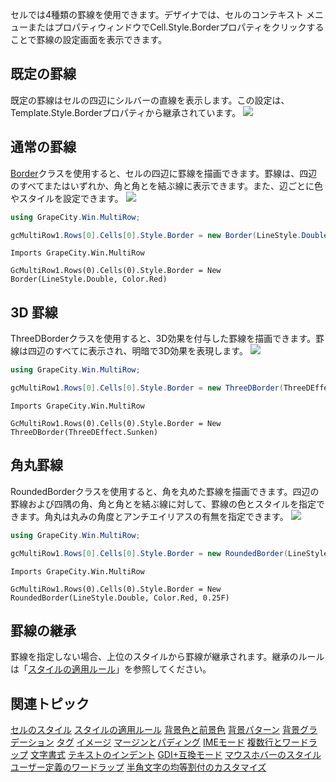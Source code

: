 セルでは4種類の罫線を使用できます。デザイナでは、セルのコンテキスト メニューまたはプロパティウィンドウでCell.Style.Borderプロパティをクリックすることで罫線の設定画面を表示できます。

## 既定の罫線

既定の罫線はセルの四辺にシルバーの直線を表示します。この設定は、Template.Style.Borderプロパティから継承されています。
![](/DOCUMENT_SITE_LINK_PREFIX_HERE/document-site-files/images/f148c511-6e98-4b55-9904-150a375d5825/images/userguide/cellstyle_defaultborder.png)

## 通常の罫線

[Border](gcdocsite__documentlink?toc-item-id=5d8d24f1-655a-4101-98db-c6e7438fb951)クラスを使用すると、セルの四辺に罫線を描画できます。罫線は、四辺のすべてまたはいずれか、角と角とを結ぶ線に表示できます。また、辺ごとに色やスタイルを設定できます。
![](/DOCUMENT_SITE_LINK_PREFIX_HERE/document-site-files/images/f148c511-6e98-4b55-9904-150a375d5825/images/userguide/cellstyle_normalborder.png)

```csharp
using GrapeCity.Win.MultiRow;

gcMultiRow1.Rows[0].Cells[0].Style.Border = new Border(LineStyle.Double, Color.Red);
```

```vbnet
Imports GrapeCity.Win.MultiRow

GcMultiRow1.Rows(0).Cells(0).Style.Border = New Border(LineStyle.Double, Color.Red)
```

## 3D 罫線

ThreeDBorderクラスを使用すると、3D効果を付与した罫線を描画できます。罫線は四辺のすべてに表示され、明暗で3D効果を表現します。
![](/DOCUMENT_SITE_LINK_PREFIX_HERE/document-site-files/images/f148c511-6e98-4b55-9904-150a375d5825/images/userguide/cellstyle_3dborder.png)

```csharp
using GrapeCity.Win.MultiRow;

gcMultiRow1.Rows[0].Cells[0].Style.Border = new ThreeDBorder(ThreeDEffect.Sunken);
```

```vbnet
Imports GrapeCity.Win.MultiRow

GcMultiRow1.Rows(0).Cells(0).Style.Border = New ThreeDBorder(ThreeDEffect.Sunken)
```

## 角丸罫線

RoundedBorderクラスを使用すると、角を丸めた罫線を描画できます。四辺の罫線および四隅の角、角と角とを結ぶ線に対して、罫線の色とスタイルを指定できます。角丸は丸みの角度とアンチエイリアスの有無を指定できます。
![](/DOCUMENT_SITE_LINK_PREFIX_HERE/document-site-files/images/f148c511-6e98-4b55-9904-150a375d5825/images/userguide/cellstyle_roundedborder.png)

```csharp
using GrapeCity.Win.MultiRow;

gcMultiRow1.Rows[0].Cells[0].Style.Border = new RoundedBorder(LineStyle.Double, Color.Red, 0.25f);
```

```vbnet
Imports GrapeCity.Win.MultiRow

GcMultiRow1.Rows(0).Cells(0).Style.Border = New RoundedBorder(LineStyle.Double, Color.Red, 0.25F)
```

## 罫線の継承

罫線を指定しない場合、上位のスタイルから罫線が継承されます。継承のルールは「[スタイルの適用ルール](gcdocsite__documentlink?toc-item-id=7bd4c3f5-3a4b-47d1-a04d-c6b0eb34b77e)」を参照してください。

## 関連トピック

[セルのスタイル](gcdocsite__documentlink?toc-item-id=0659dda6-b828-4148-a42a-71244a85690c)
[スタイルの適用ルール](gcdocsite__documentlink?toc-item-id=7bd4c3f5-3a4b-47d1-a04d-c6b0eb34b77e)
[背景色と前景色](gcdocsite__documentlink?toc-item-id=659c8f82-913c-4151-ac57-5489df055fff)
[背景パターン](gcdocsite__documentlink?toc-item-id=890081a2-3af9-4359-8697-d49b65dfe284)
[背景グラデーション](gcdocsite__documentlink?toc-item-id=2e54d2f0-6317-4fce-a74e-8b763f3f2f10)
[タグ](gcdocsite__documentlink?toc-item-id=fb73f7b0-aae0-43fa-aacd-4a74f84fa16a)
[イメージ](gcdocsite__documentlink?toc-item-id=7ccdf46e-326e-4f4f-a097-051ad2700b6e)
[マージンとパディング](gcdocsite__documentlink?toc-item-id=a9f06eec-b225-4b07-826e-f14a1e77d6ca)
[IMEモード](gcdocsite__documentlink?toc-item-id=7fcbd91a-83ac-4f84-b8dc-a9061553177d)
[複数行とワードラップ](gcdocsite__documentlink?toc-item-id=b113b6cb-598e-48a9-917e-8eec48db994b)
[文字書式](gcdocsite__documentlink?toc-item-id=e32f062a-3075-439c-a2f2-3c7a07840510)
[テキストのインデント](gcdocsite__documentlink?toc-item-id=122eb1b4-e5f2-48d3-ab7c-a0249190a034)
[GDI+互換モード](gcdocsite__documentlink?toc-item-id=9b34fee2-3101-44f6-8e71-6cd80cca6a4d)
[マウスホバーのスタイル](gcdocsite__documentlink?toc-item-id=048b62a5-4dee-44f2-85de-b20c61c8c644)
[ユーザー定義のワードラップ](gcdocsite__documentlink?toc-item-id=1e2c91d2-750e-44f1-bc8f-05d6c9729caf)
[半角文字の均等割付のカスタマイズ](gcdocsite__documentlink?toc-item-id=5a7efb6e-2090-42a0-b4ca-026b541f2de9)